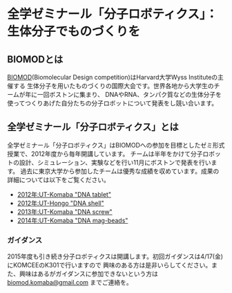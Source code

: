 # 全学ゼミナール「分子ロボティクス」：生体分子でものづくりを
## BIOMODとは
[BIOMOD](http://biomod.net)(Biomolecular Design competition)はHarvard大学Wyss Instituteの主催する
生体分子を用いたものづくりの国際大会です。世界各地から大学生のチームが年に一回ボストンに集まり、
DNAやRNA、タンパク質などの生体分子を使ってつくりあげた自分たちの分子ロボットについて発表をし競い合います。

## 全学ゼミナール「分子ロボティクス」とは
全学ゼミナール「分子ロボティクス」はBIOMODへの参加を目標としたゼミ形式授業で、2012年度から毎年開講しています。
チームは半年をかけて分子ロボットの設計、シミュレーション、実験などを行い11月にボストンで発表を行います。
過去に東京大学から参加したチームは優秀な成績を収めています。成果の詳細については以下をご覧ください。

* [2012年:UT-Komaba "DNA tablet"](http://openwetware.org/wiki/Biomod/2012/UTokyo/UT-Komaba)
* [2012年:UT-Hongo  "DNA shell"](http://openwetware.org/wiki/Biomod/2012/UTokyo/UT-Hongo)
* [2013年:UT-Komaba "DNA screw"](http://openwetware.org/wiki/Biomod/2013/Komaba)
* [2014年:UT-Komaba "DNA mag-beads"](http://openwetware.org/wiki/Biomod/2014)

### ガイダンス
2015年度も引き続き分子ロボティクスは開講します。初回ガイダンスは4/17(金)にKOMCEEのK301で行いますので
興味のある方は是非いらしてください。また、興味はあるがガイダンスに参加できないという方は biomod.komaba@gmail.com
までご連絡を。
